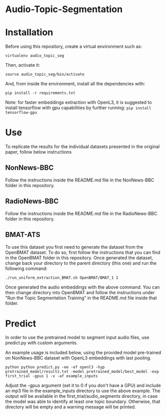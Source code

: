 # Audio-Topic-Segmentation

# Installation
Before using this repository, create a virtual environment such as:

`virtualenv audio_topic_seg`

Then, activate it:

`source audio_topic_seg/bin/activate`

And, from inside the environment, install all the dependencies with:

`pip install -r requirements.txt`

Note: for faster embeddings extraction with OpenL3, it is suggested to install tensorflow with gpu capabilities by further running:
`pip install tensorflow-gpu`

# Use
To replicate the results for the individual datasets presented in the original paper, follow below instructions

## NonNews-BBC
Follow the instructions inside the README.md file in the NonNews-BBC folder in this repository.

## RadioNews-BBC
Follow the instructions inside the README.md file in the RadioNews-BBC folder in this repository.

## BMAT-ATS
To use this dataset you first need to generate the dataset from the OpenBMAT dataset. To do so, first follow the instructions that you can find in the OpenBMAT folder in this repository. Once generated the dataset, change back your directory to the parent directory (this one) and run the following command:

`./run_uniform_extraction_BMAT.sh OpenBMAT/BMAT_1 1`

Once generated the audio embeddings with the above command. You can then change directory into OpenBMAT and follow the instructions under "Run the Topic Segmentation Training" in the README.md file inside that folder.

# Predict
In order to use the pretrained model to segment input audio files, use predict.py with custom arguments.

An example usage is included below, using the provided model pre-trained on NonNews-BBC dataset with OpenL3 embeddings with last pooling.

`python python predict.py -ee -ef openl3 -hyp pretrained_model/results.txt -model pretrained_model/best_model -exp first_trial -gpus 1 -v -af example_inputs`

Adjust the -gpus argument (set it to 0 if you don't have a GPU) and include an mp3 file in the example_inputs directory to use the above example. The output will be available in the first_trial/audio_segments directory, in case the model was able to identify at least one topic boundary. Otherwise, that directory will be empty and a warning message will be printed.

